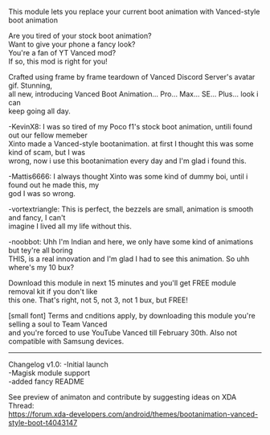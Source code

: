 This module lets you replace your current boot animation with Vanced-style boot animation

Are you tired of your stock boot animation?  
Want to give your phone a fancy look?  
You're a fan of YT Vanced mod?  
If so, this mod is right for you!  

Crafted using frame by frame teardown of Vanced Discord Server's avatar gif. Stunning,  
all new, introducing Vanced Boot Animation... Pro... Max... SE... Plus... look i can  
keep going all day.

-KevinX8: I was so tired of my Poco f1's stock boot animation, untili found out our fellow memeber  
Xinto made a Vanced-style bootanimation. at first I thought this was some kind of scam, but I was  
wrong, now i use this bootanimation every day and I'm glad i found this.

-Mattis6666: I always thought Xinto was some kind of dummy boi, until i found out he made this, my  
god I was so wrong.

-vortextriangle: This is perfect, the bezzels are small, animation is smooth and fancy, I can't  
imagine I lived all my life without this.

-noobbot: Uhh I'm Indian and here, we only have some kind of animations but tey're all boring  
THIS, is a real innovation and I'm glad I had to see this animation. So uhh where's my 10 bux?

Download this module in next 15 minutes and you'll get FREE module removal kit if you don't like  
this one. That's right, not 5, not 3, not 1 bux, but FREE!

[small font] Terms and cnditions apply, by downloading this module you're selling a soul to Team Vanced  
and you're forced to use YouTube Vanced till February 30th. Also not compatible with Samsung devices.

--------------------------------------------------------------------------------------------------------

Changelog v1.0:
-Initial launch  
-Magisk module support  
-added fancy README  

See preview of animaton and contribute by suggesting ideas on XDA Thread:  
https://forum.xda-developers.com/android/themes/bootanimation-vanced-style-boot-t4043147
